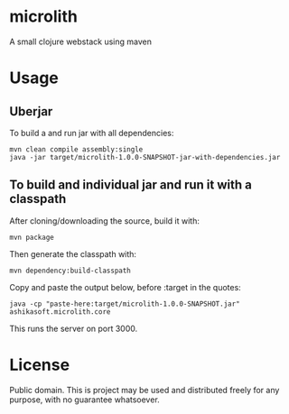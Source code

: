 # microlith
A small clojure webstack using maven

# Usage

## Uberjar
To build a and run jar with all dependencies:

    mvn clean compile assembly:single
    java -jar target/microlith-1.0.0-SNAPSHOT-jar-with-dependencies.jar

## To build and individual jar and run it with a classpath
After cloning/downloading the source, build it with:

    mvn package
    
Then generate the classpath with:

    mvn dependency:build-classpath

Copy and paste the output below, before :target in the quotes:

    java -cp "paste-here:target/microlith-1.0.0-SNAPSHOT.jar" ashikasoft.microlith.core

This runs the server on port 3000.

# License

Public domain. This is project may be used and distributed freely for any purpose, with no guarantee whatsoever.
